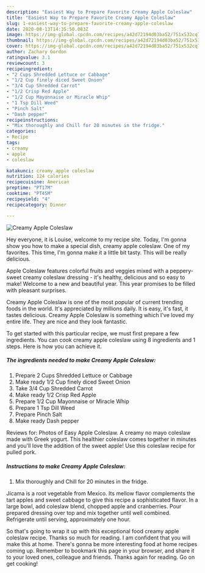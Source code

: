 ```yaml
---
description: "Easiest Way to Prepare Favorite Creamy Apple Coleslaw"
title: "Easiest Way to Prepare Favorite Creamy Apple Coleslaw"
slug: 1-easiest-way-to-prepare-favorite-creamy-apple-coleslaw
date: 2020-08-13T14:35:50.083Z
image: https://img-global.cpcdn.com/recipes/a42d72194d03ba52/751x532cq70/creamy-apple-coleslaw-recipe-main-photo.jpg
thumbnail: https://img-global.cpcdn.com/recipes/a42d72194d03ba52/751x532cq70/creamy-apple-coleslaw-recipe-main-photo.jpg
cover: https://img-global.cpcdn.com/recipes/a42d72194d03ba52/751x532cq70/creamy-apple-coleslaw-recipe-main-photo.jpg
author: Zachary Gordon
ratingvalue: 3.1
reviewcount: 3
recipeingredient:
- "2 Cups Shredded Lettuce or Cabbage"
- "1/2 Cup finely diced Sweet Onion"
- "3/4 Cup Shredded Carrot"
- "1/2 Crisp Red Apple"
- "1/2 Cup Mayonnaise or Miracle Whip"
- "1 Tsp Dill Weed"
- "Pinch Salt"
- "Dash pepper"
recipeinstructions:
- "Mix thoroughly and Chill for 20 minutes in the fridge."
categories:
- Recipe
tags:
- creamy
- apple
- coleslaw

katakunci: creamy apple coleslaw 
nutrition: 124 calories
recipecuisine: American
preptime: "PT17M"
cooktime: "PT45M"
recipeyield: "4"
recipecategory: Dinner

---
```



![Creamy Apple Coleslaw](https://img-global.cpcdn.com/recipes/a42d72194d03ba52/751x532cq70/creamy-apple-coleslaw-recipe-main-photo.jpg)

Hey everyone, it is Louise, welcome to my recipe site. Today, I'm gonna show you how to make a special dish, creamy apple coleslaw. One of my favorites. This time, I'm gonna make it a little bit tasty. This will be really delicious.

Apple Coleslaw features colorful fruits and veggies mixed with a peppery-sweet creamy coleslaw dressing - it&#39;s healthy, delicious and so easy to make! Welcome to a new and beautiful year. This year promises to be filled with pleasant surprises.

Creamy Apple Coleslaw is one of the most popular of current trending foods in the world. It's appreciated by millions daily. It is easy, it's fast, it tastes delicious. Creamy Apple Coleslaw is something which I've loved my entire life. They are nice and they look fantastic.


To get started with this particular recipe, we must first prepare a few ingredients. You can cook creamy apple coleslaw using 8 ingredients and 1 steps. Here is how you can achieve it.

##### The ingredients needed to make Creamy Apple Coleslaw:

1. Prepare 2 Cups Shredded Lettuce or Cabbage
1. Make ready 1/2 Cup finely diced Sweet Onion
1. Take 3/4 Cup Shredded Carrot
1. Make ready 1/2 Crisp Red Apple
1. Prepare 1/2 Cup Mayonnaise or Miracle Whip
1. Prepare 1 Tsp Dill Weed
1. Prepare Pinch Salt
1. Make ready Dash pepper


Reviews for: Photos of Easy Apple Coleslaw. A creamy no mayo coleslaw made with Greek yogurt. This healthier coleslaw comes together in minutes and you&#39;ll love the addition of the sweet apple! Use this coleslaw recipe for pulled pork. 

##### Instructions to make Creamy Apple Coleslaw:

1. Mix thoroughly and Chill for 20 minutes in the fridge.


Jícama is a root vegetable from Mexico. Its mellow flavor complements the tart apples and sweet cabbage to give this recipe a sophisticated flavor. In a large bowl, add coleslaw blend, chopped apple and cranberries. Pour prepared dressing over top and mix together until well combined. Refrigerate until serving, approximately one hour. 

So that's going to wrap it up with this exceptional food creamy apple coleslaw recipe. Thanks so much for reading. I am confident that you will make this at home. There's gonna be more interesting food at home recipes coming up. Remember to bookmark this page in your browser, and share it to your loved ones, colleague and friends. Thanks again for reading. Go on get cooking!
